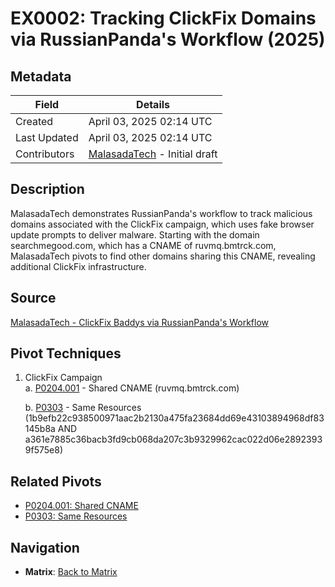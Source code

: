 # EX0002: Tracking ClickFix Domains via RussianPanda's Workflow (2025)

## Metadata
| Field          | Details                                      |
|----------------|----------------------------------------------|
| Created        | April 03, 2025 02:14 UTC                    |
| Last Updated   | April 03, 2025 02:14 UTC                    |
| Contributors   | [MalasadaTech](../contributors.md#malasadatech) - Initial draft |

## Description
MalasadaTech demonstrates RussianPanda's workflow to track malicious domains associated with the ClickFix campaign, which uses fake browser update prompts to deliver malware. Starting with the domain searchmegood.com, which has a CNAME of ruvmq.bmtrck.com, MalasadaTech pivots to find other domains sharing this CNAME, revealing additional ClickFix infrastructure.

## Source
[MalasadaTech - ClickFix Baddys via RussianPanda's Workflow](https://malasada.tech/clickfix-baddys-via-russianpandas-workflow/)

## Pivot Techniques
1. ClickFix Campaign  
    a. [P0204.001](../pivots/P0204.001.md) - Shared CNAME (ruvmq.bmtrck.com)

    b. [P0303](../pivots/P0303.md) - Same Resources (1b9efb22c938500971aac2b2130a475fa23684dd69e43103894968df83145b8a AND a361e7885c36bacb3fd9cb068da207c3b9329962cac022d06e28923939f575e8)

## Related Pivots
- [P0204.001: Shared CNAME](../pivots/P0204.001.md)
- [P0303: Same Resources](../pivots/P0303.md)

## Navigation
- **Matrix**: [Back to Matrix](../matrix.md)